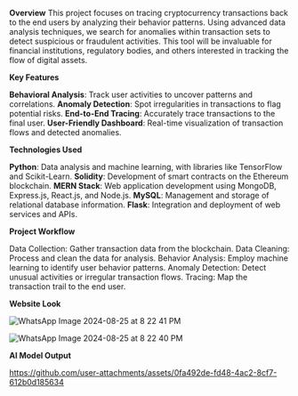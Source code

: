 **Overview**
This project focuses on tracing cryptocurrency transactions back to the end users by analyzing their behavior patterns. Using advanced data analysis techniques, we search for anomalies within transaction sets to detect suspicious or fraudulent activities. This tool will be invaluable for financial institutions, regulatory bodies, and others interested in tracking the flow of digital assets.

**Key Features**

**Behavioral Analysis**: Track user activities to uncover patterns and correlations.
**Anomaly Detection**: Spot irregularities in transactions to flag potential risks.
**End-to-End Tracing**: Accurately trace transactions to the final user.
**User-Friendly Dashboard**: Real-time visualization of transaction flows and detected anomalies.

**Technologies Used**

**Python**: Data analysis and machine learning, with libraries like TensorFlow and Scikit-Learn.
**Solidity**: Development of smart contracts on the Ethereum blockchain.
**MERN Stack**: Web application development using MongoDB, Express.js, React.js, and Node.js.
**MySQL**: Management and storage of relational database information.
**Flask**: Integration and deployment of web services and APIs.

**Project Workflow**

Data Collection: Gather transaction data from the blockchain.
Data Cleaning: Process and clean the data for analysis.
Behavior Analysis: Employ machine learning to identify user behavior patterns.
Anomaly Detection: Detect unusual activities or irregular transaction flows.
Tracing: Map the transaction trail to the end user.

**Website Look** 

![WhatsApp Image 2024-08-25 at 8 22 41 PM](https://github.com/user-attachments/assets/f3354a1a-9a1a-4d38-b8ce-a936102fb10e)

![WhatsApp Image 2024-08-25 at 8 22 40 PM](https://github.com/user-attachments/assets/f8a4593f-1c71-4804-96da-e7a66dfcab58)


**AI Model Output** 

https://github.com/user-attachments/assets/0fa492de-fd48-4ac2-8cf7-612b0d185634


